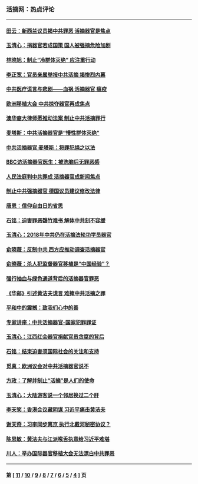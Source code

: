 ### 活摘网：热点评论
---
#### [田云：新西兰议员揭中共罪恶 活摘器官是焦点](../../pages/nf5879/n13070629.md?08240430) 
#### [玉清心：捐器官若成国策 国人被强摘危险加剧](../../pages/nf5879/n12802713.md?08240430) 
#### [林晓旭：制止“冷群体灭绝” 应注重行动](../../pages/nf5879/n12779736.md?08240430) 
#### [李正宽：官员亲属举报中共活摘 揭惨烈内幕](../../pages/nf5879/n12684490.md?08240430) 
#### [中共医疗谎言与悲剧——血祸 活摘器官 瘟疫](../../pages/nf5879/n12372103.md?08240430) 
#### [欧洲移植大会 中共掠夺器官再成焦点](../../pages/nf5879/n11538883.md?08240430) 
#### [澳华裔大律师愿推动法案 制止中共活摘罪行](../../pages/nf5879/n11377039.md?08240430) 
#### [麦塔斯：中共活摘器官是“慢性群体灭绝”](../../pages/nf5879/n11350529.md?08240430) 
#### [中共活摘器官 麦塔斯：将罪犯绳之以法](../../pages/nf5879/n11347973.md?08240430) 
#### [BBC访活摘器官医生：被洗脑后无罪恶感](../../pages/nf5879/n11335935.md?08240430) 
#### [人民法庭判中共罪成 活摘器官成新闻焦点](../../pages/nf5879/n11331578.md?08240430) 
#### [制止中共强摘器官 德国议员建议修改法律](../../pages/nf5879/n11249451.md?08240430) 
#### [唐恩：信仰自由日的省思](../../pages/nf5879/n11003525.md?08240430) 
#### [石铭：迫害罪恶罄竹难书  解体中共刻不容缓](../../pages/nf5879/n10942855.md?08240430) 
#### [玉清心：2018年中共仍在活摘法轮功学员器官](../../pages/nf5879/n10914646.md?08240430) 
#### [俞晓薇：反制中共 西方应推动调查活摘器官](../../pages/nf5879/n10794671.md?08240430) 
#### [俞晓薇：杀人犯监督器官移植是“中国经验”？](../../pages/nf5879/n10466427.md?08240430) 
#### [强行抽血与绿色通道背后的活摘器官罪恶](../../pages/nf5879/n10004708.md?08240430) 
#### [《华邮》引述黄洁夫谎言 难掩中共活摘之罪](../../pages/nf5879/n9642309.md?08240430) 
#### [平和中的震撼：致我们心中的善](../../pages/nf5879/n9021123.md?08240430) 
#### [专家讲座：中共活摘器官-国家犯罪罪证](../../pages/nf5879/n8828153.md?08240430) 
#### [玉清心：江西红会器官捐献官员贪腐的背后](../../pages/nf5879/n8522122.md?08240430) 
#### [石铭：结束迫害须国际社会的关注和支持](../../pages/nf5879/n8443497.md?08240430) 
#### [觅真：欧洲议会对中共活摘器官说不](../../pages/nf5879/n8337486.md?08240430) 
#### [方政：了解并制止“活摘”是人们的使命](../../pages/nf5879/n8329214.md?08240430) 
#### [玉清心：大陆游客说一个邻居换过二个肝](../../pages/nf5879/n8291404.md?08240430) 
#### [李天笑：香港会议藏阴谋 习近平痛击黄洁夫](../../pages/nf5879/n8241459.md?08240430) 
#### [谢天奇：习李同步离京 执行北戴河秘密协议？](../../pages/nf5879/n8230418.md?08240430) 
#### [陈思敏：黄洁夫与江派喉舌执意给习近平难堪](../../pages/nf5879/n8222166.md?08240430) 
#### [川人：举办国际器官移植大会无法漂白中共罪恶](../../pages/nf5879/n8221121.md?08240430) 

---
#### 第 [ [11](./11.md?08240430) / [10](./10.md?08240430) / [9](./9.md?08240430) / [8](./8.md?08240430) / [7](./7.md?08240430) / [6](./6.md?08240430) / [5](./5.md?08240430) / [4](./4.md?08240430) ] 页
